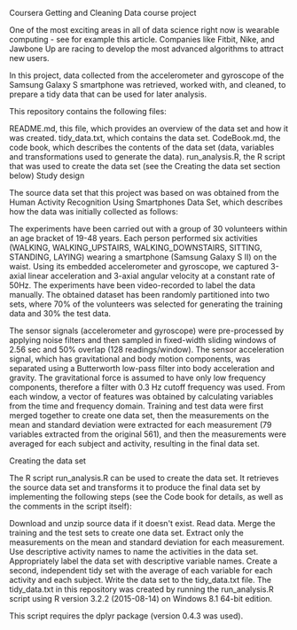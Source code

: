 Coursera Getting and Cleaning Data course project

One of the most exciting areas in all of data science right now is
wearable computing - see for example this article. Companies like
Fitbit, Nike, and Jawbone Up are racing to develop the most advanced
algorithms to attract new users.

In this project, data collected from the accelerometer and gyroscope of
the Samsung Galaxy S smartphone was retrieved, worked with, and cleaned,
to prepare a tidy data that can be used for later analysis.

This repository contains the following files:

README.md, this file, which provides an overview of the data set and how
it was created. tidy\_data.txt, which contains the data set.
CodeBook.md, the code book, which describes the contents of the data set
(data, variables and transformations used to generate the data).
run\_analysis.R, the R script that was used to create the data set (see
the Creating the data set section below) Study design

The source data set that this project was based on was obtained from the
Human Activity Recognition Using Smartphones Data Set, which describes
how the data was initially collected as follows:

The experiments have been carried out with a group of 30 volunteers
within an age bracket of 19-48 years. Each person performed six
activities (WALKING, WALKING\_UPSTAIRS, WALKING\_DOWNSTAIRS, SITTING,
STANDING, LAYING) wearing a smartphone (Samsung Galaxy S II) on the
waist. Using its embedded accelerometer and gyroscope, we captured
3-axial linear acceleration and 3-axial angular velocity at a constant
rate of 50Hz. The experiments have been video-recorded to label the data
manually. The obtained dataset has been randomly partitioned into two
sets, where 70% of the volunteers was selected for generating the
training data and 30% the test data.

The sensor signals (accelerometer and gyroscope) were pre-processed by
applying noise filters and then sampled in fixed-width sliding windows
of 2.56 sec and 50% overlap (128 readings/window). The sensor
acceleration signal, which has gravitational and body motion components,
was separated using a Butterworth low-pass filter into body acceleration
and gravity. The gravitational force is assumed to have only low
frequency components, therefore a filter with 0.3 Hz cutoff frequency
was used. From each window, a vector of features was obtained by
calculating variables from the time and frequency domain. Training and
test data were first merged together to create one data set, then the
measurements on the mean and standard deviation were extracted for each
measurement (79 variables extracted from the original 561), and then the
measurements were averaged for each subject and activity, resulting in
the final data set.

Creating the data set

The R script run\_analysis.R can be used to create the data set. It
retrieves the source data set and transforms it to produce the final
data set by implementing the following steps (see the Code book for
details, as well as the comments in the script itself):

Download and unzip source data if it doesn't exist. Read data. Merge the
training and the test sets to create one data set. Extract only the
measurements on the mean and standard deviation for each measurement.
Use descriptive activity names to name the activities in the data set.
Appropriately label the data set with descriptive variable names. Create
a second, independent tidy set with the average of each variable for
each activity and each subject. Write the data set to the tidy\_data.txt
file. The tidy\_data.txt in this repository was created by running the
run\_analysis.R script using R version 3.2.2 (2015-08-14) on Windows 8.1
64-bit edition.

This script requires the dplyr package (version 0.4.3 was used).

